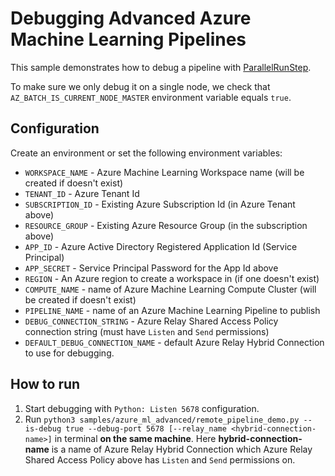 # Debugging Advanced Azure Machine Learning Pipelines

This sample demonstrates how to debug a pipeline with [ParallelRunStep](https://docs.microsoft.com/en-us/python/api/azureml-pipeline-steps/azureml.pipeline.steps.parallelrunstep?view=azure-ml-py).

To make sure we only debug it on a single node, we check that `AZ_BATCH_IS_CURRENT_NODE_MASTER` environment variable equals `true`.

## Configuration

Create an environment or set the following environment variables:

* `WORKSPACE_NAME` - Azure Machine Learning Workspace name
(will be created if doesn't exist)
* `TENANT_ID` - Azure Tenant Id
* `SUBSCRIPTION_ID` - Existing Azure Subscription Id (in Azure Tenant above)
* `RESOURCE_GROUP` - Existing Azure Resource Group (in the subscription above)
* `APP_ID` - Azure Active Directory Registered Application Id (Service Principal)
* `APP_SECRET` - Service Principal Password for the App Id above
* `REGION` - An Azure region to create a workspace in (if one doesn't exist)
* `COMPUTE_NAME` - name of Azure Machine Learning Compute Cluster (will be created if doesn't exist)
* `PIPELINE_NAME` - name of an Azure Machine Learning Pipeline to publish
* `DEBUG_CONNECTION_STRING` - Azure Relay Shared Access Policy connection string
(must have `Listen` and `Send` permissions)
* `DEFAULT_DEBUG_CONNECTION_NAME` - default Azure Relay Hybrid Connection to use for debugging.

## How to run

1. Start debugging with `Python: Listen 5678` configuration.
1. Run `python3 samples/azure_ml_advanced/remote_pipeline_demo.py --is-debug true --debug-port 5678 [--relay_name <hybrid-connection-name>]`
in terminal **on the same machine**. Here **hybrid-connection-name** is a name of Azure Relay Hybrid Connection which Azure Relay Shared Access Policy above has `Listen` and `Send` permissions on.
